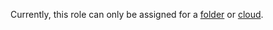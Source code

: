 Currently, this role can only be assigned for a [folder](../../resource-manager/concepts/resources-hierarchy.md#folder) or [cloud](../../resource-manager/concepts/resources-hierarchy.md#cloud).
